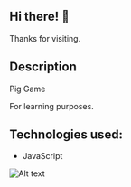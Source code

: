 ## Hi there! 👋

Thanks for visiting.

## Description

Pig Game

For learning purposes.

## Technologies used:

- JavaScript

![Alt text](relative/path/to/PigGame.jpg?raw=true "PigGame")
